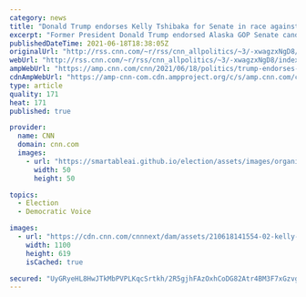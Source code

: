 ```yaml
---
category: news
title: "Donald Trump endorses Kelly Tshibaka for Senate in race against Lisa Murkowski"
excerpt: "Former President Donald Trump endorsed Alaska GOP Senate candidate Kelly Tshibaka on Friday, pledging to campaign against Republican Sen. Lisa Murkowski, who voted to convict him of inciting the deadly insurrection at the Capitol on January 6.\n    \n"
publishedDateTime: 2021-06-18T18:38:05Z
originalUrl: "http://rss.cnn.com/~r/rss/cnn_allpolitics/~3/-xwagzxNgD8/index.html"
webUrl: "http://rss.cnn.com/~r/rss/cnn_allpolitics/~3/-xwagzxNgD8/index.html"
ampWebUrl: "https://amp.cnn.com/cnn/2021/06/18/politics/trump-endorses-kelly-tshibaka-lisa-murkowski/index.html"
cdnAmpWebUrl: "https://amp-cnn-com.cdn.ampproject.org/c/s/amp.cnn.com/cnn/2021/06/18/politics/trump-endorses-kelly-tshibaka-lisa-murkowski/index.html"
type: article
quality: 171
heat: 171
published: true

provider:
  name: CNN
  domain: cnn.com
  images:
    - url: "https://smartableai.github.io/election/assets/images/organizations/cnn.com-50x50.jpg"
      width: 50
      height: 50

topics:
  - Election
  - Democratic Voice

images:
  - url: "https://cdn.cnn.com/cnnnext/dam/assets/210618141554-02-kelly-tshibaka-file-super-tease.jpg"
    width: 1100
    height: 619
    isCached: true

secured: "UyGRyeHL8HwJTkMbPVPLKqcSrtkh/2R5gjhFAzOxhCoDG82Atr4BM3F7xGzvg6FuOQiTWj5wvPShVXNpojOb30PFeWk9C71oZ5gb5K6GhOlzAzZGOE9RbjE5WgPNfQJLME6mCZcqcNMshoQW3Y6wwNUMgELgkizfm6ifLGM4GwMPnn5RxjFeDi/RL17jtB9QySf8SOv1fv1U5H3dMI6inU3pBnN8dL9zh9VbR2LvYE75iI453hKnKMMQWW+OA6r8dCzuiD3E4u77V2DFnmu31MijuwHYCV534pkDBpzrPSUmeThKrWlgGE8JATBIdkISEMUuZWoTeu4iAPbubIRyM2eHqoIpEfJsLZzwa7r10+M=;vLMeZPsX+vh5jw3W1SUCHQ=="
---
```


